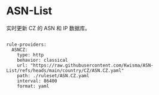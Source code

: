 
# ASN-List

实时更新 CZ 的 ASN 和 IP 数据库。

<pre><code class="language-javascript">
rule-providers:
  ASNCZ:
    type: http
    behavior: classical
    url: "https://raw.githubusercontent.com/Kwisma/ASN-List/refs/heads/main/country/CZ/ASN.CZ.yaml"
    path: ./ruleset/ASN.CZ.yaml
    interval: 86400
    format: yaml
</code></pre>